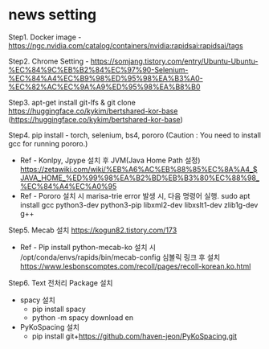 # news setting
Step1. Docker image - https://ngc.nvidia.com/catalog/containers/nvidia:rapidsai:rapidsai/tags

Step2. Chrome Setting - https://somjang.tistory.com/entry/Ubuntu-Ubuntu-%EC%84%9C%EB%B2%84%EC%97%90-Selenium-%EC%84%A4%EC%B9%98%ED%95%98%EA%B3%A0-%EC%82%AC%EC%9A%A9%ED%95%98%EA%B8%B0

Step3. apt-get install git-lfs & git clone https://huggingface.co/kykim/bertshared-kor-base  (https://huggingface.co/kykim/bertshared-kor-base)

Step4. pip install - torch, selenium, bs4, pororo
(Caution : You need to install gcc for running pororo.)
* Ref - Konlpy, Jpype 설치 후 JVM(Java Home Path 설정) https://zetawiki.com/wiki/%EB%A6%AC%EB%88%85%EC%8A%A4_$JAVA_HOME_%ED%99%98%EA%B2%BD%EB%B3%80%EC%88%98_%EC%84%A4%EC%A0%95
* Ref - Pororo 설치 시 marisa-trie error 발생 시, 다음 명령어 실행. sudo apt install gcc python3-dev python3-pip libxml2-dev libxslt1-dev zlib1g-dev g++

Step5. Mecab 설치
https://kogun82.tistory.com/173
* Ref - Pip install python-mecab-ko 설치 시 /opt/conda/envs/rapids/bin/mecab-config 심볼릭 링크 후 설치 https://www.lesbonscomptes.com/recoll/pages/recoll-korean.ko.html

Step6. Text 전처리 Package 설치
+ spacy 설치
  + pip install spacy
  + python -m spacy download en
+ PyKoSpacing 설치   
  + pip install git+https://github.com/haven-jeon/PyKoSpacing.git
